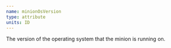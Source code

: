 ```yaml
---
name: minionOsVersion
type: attribute
units: ID
---
```


The version of the operating system that the minion is running on.